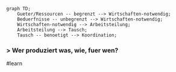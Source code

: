 ```mermaid
graph TD;
    Gueter/Ressourcen -- begrenzt --> Wirtschaften-notwendig;
    Beduerfnisse -- unbegrenzt --> Wirtschaften-notwendig;
    Wirtschaften-notwendig --> Arbeitsteilung;
    Arbeitsteilung --> Tausch;
    Tausch -- benoetigt --> Koordination;
```

### > **Wer** produziert **was**, **wie**, fuer **wen**?

#learn 